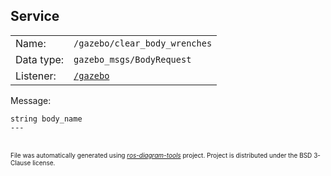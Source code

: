 <!--
File was automatically generated using 'ros-diagram-tools' project.
Project is distributed under the BSD 3-Clause license.
-->

## Service


|     |     |
| --- | --- |
| Name: | `/gazebo/clear_body_wrenches` |
| Data type: | `gazebo_msgs/BodyRequest` |
| Listener: | [`/gazebo`](n__gazebo.md) |

Message:
```
string body_name
---

```



</br>
<font size="1">
File was automatically generated using <a href="https://github.com/anetczuk/ros-diagram-tools"><i>ros-diagram-tools</i></a> project.
Project is distributed under the BSD 3-Clause license.
</font>
